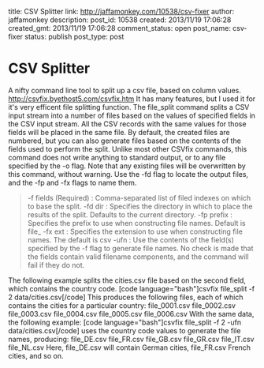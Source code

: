 title: CSV Splitter
link: http://jaffamonkey.com/10538/csv-fixer
author: jaffamonkey
description: 
post_id: 10538
created: 2013/11/19 17:06:28
created_gmt: 2013/11/19 17:06:28
comment_status: open
post_name: csv-fixer
status: publish
post_type: post

# CSV Splitter

A nifty command line tool to split up a csv file, based on column values. http://csvfix.byethost5.com/csvfix.htm It has many features, but I used it for it's very efficent file splitting function. The file_split command splits a CSV input stream into a number of files based on the values of specified fields in the CSV input stream. All the CSV records with the same values for those fields will be placed in the same file. By default, the created files are numbered, but you can also generate files based on the contents of the fields used to perform the split. Unlike most other CSVfix commands, this command does not write anything to standard output, or to any file specified by the -o flag. Note that any existing files will be overwritten by this command, without warning. Use the -fd flag to locate the output files, and the -fp and -fx flags to name them. 

> -f fields (Required) : Comma-separated list of filed indexes on which to base the split. -fd dir : Specifies the directory in which to place the results of the split. Defaults to the current directory. -fp prefix : Specifies the prefix to use when constructing file names. Default is file_ -fx ext : Specifies the extension to use when constructing file names. The default is csv -ufn : Use the contents of the field(s) specified by the -f flag to generate file names. No check is made that the fields contain valid filename components, and the command will fail if they do not.

The following example splits the cities.csv file based on the second field, which contains the country code. [code language="bash"]csvfix file_split -f 2 data/cities.csv[/code] This produces the following files, each of which contains the cities for a particular country: file_0001.csv file_0002.csv file_0003.csv file_0004.csv file_0005.csv file_0006.csv With the same data, the following example: [code language="bash"]csvfix file_split -f 2 -ufn data/cities.csv[/code] uses the country code values to generate the file names, producing: file_DE.csv file_FR.csv file_GB.csv file_GR.csv file_IT.csv file_NL.csv Here, file_DE.csv will contain German cities, file_FR.csv French cities, and so on.